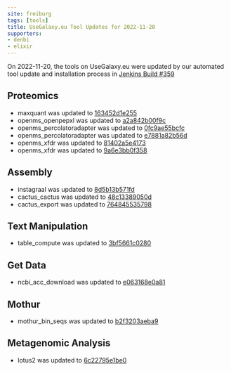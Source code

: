 ```yaml
---
site: freiburg
tags: [tools]
title: UseGalaxy.eu Tool Updates for 2022-11-20
supporters:
- denbi
- elixir
---
```


On 2022-11-20, the tools on UseGalaxy.eu were updated by our automated tool update and installation process in [Jenkins Build #359](https://build.galaxyproject.eu/job/usegalaxy-eu/job/install-tools/#359/)


## Proteomics

- maxquant was updated to [163452d1e255](https://toolshed.g2.bx.psu.edu/view/galaxyp/maxquant/163452d1e255)
- openms_openpepxl was updated to [a2a842b00f9c](https://toolshed.g2.bx.psu.edu/view/galaxyp/openms_openpepxl/a2a842b00f9c)
- openms_percolatoradapter was updated to [0fc9ae55bcfc](https://toolshed.g2.bx.psu.edu/view/galaxyp/openms_percolatoradapter/0fc9ae55bcfc)
- openms_percolatoradapter was updated to [e7881a82b56d](https://toolshed.g2.bx.psu.edu/view/galaxyp/openms_percolatoradapter/e7881a82b56d)
- openms_xfdr was updated to [81402a5e4173](https://toolshed.g2.bx.psu.edu/view/galaxyp/openms_xfdr/81402a5e4173)
- openms_xfdr was updated to [9a6e3bb0f358](https://toolshed.g2.bx.psu.edu/view/galaxyp/openms_xfdr/9a6e3bb0f358)

## Assembly

- instagraal was updated to [8d5b13b571fd](https://toolshed.g2.bx.psu.edu/view/bgruening/instagraal/8d5b13b571fd)
- cactus_cactus was updated to [48c13389050d](https://toolshed.g2.bx.psu.edu/view/galaxy-australia/cactus_cactus/48c13389050d)
- cactus_export was updated to [764845535798](https://toolshed.g2.bx.psu.edu/view/galaxy-australia/cactus_export/764845535798)

## Text Manipulation

- table_compute was updated to [3bf5661c0280](https://toolshed.g2.bx.psu.edu/view/iuc/table_compute/3bf5661c0280)

## Get Data

- ncbi_acc_download was updated to [e063168e0a81](https://toolshed.g2.bx.psu.edu/view/iuc/ncbi_acc_download/e063168e0a81)

## Mothur

- mothur_bin_seqs was updated to [b2f3203aeba9](https://toolshed.g2.bx.psu.edu/view/iuc/mothur_bin_seqs/b2f3203aeba9)

## Metagenomic Analysis

- lotus2 was updated to [6c22795e1be0](https://toolshed.g2.bx.psu.edu/view/earlhaminst/lotus2/6c22795e1be0)

